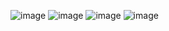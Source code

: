 ![image](https://user-images.githubusercontent.com/69637352/153781918-d5c77934-917f-4d0c-982a-38d814fa84a7.png)
![image](https://user-images.githubusercontent.com/69637352/153781959-8c5a0604-3898-404a-a77d-6599062d4392.png)
![image](https://user-images.githubusercontent.com/69637352/153781976-54f18381-dd0b-4b95-88c3-3a2cfca63540.png)
![image](https://user-images.githubusercontent.com/69637352/153782019-8329e1b9-0132-48fe-8254-1f3bf33ce6cb.png)
